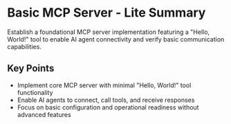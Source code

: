 # Basic MCP Server - Lite Summary

Establish a foundational MCP server implementation featuring a "Hello, World!" tool to enable AI agent connectivity and verify basic communication capabilities.

## Key Points
- Implement core MCP server with minimal "Hello, World!" tool functionality
- Enable AI agents to connect, call tools, and receive responses
- Focus on basic configuration and operational readiness without advanced features